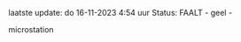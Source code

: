 laatste update: 
do 16-11-2023  4:54   uur 
Status: FAALT - geel - 
<div class="service R">microstation</div>